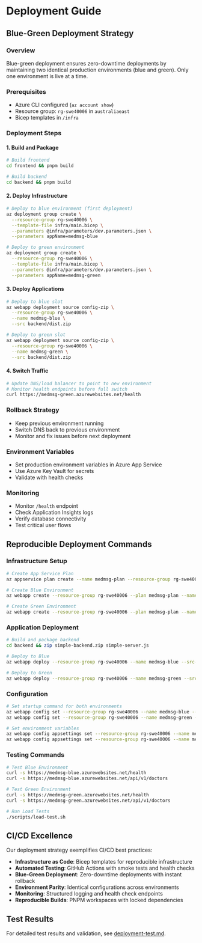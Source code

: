 # Deployment Guide

## Blue-Green Deployment Strategy

### Overview

Blue-green deployment ensures zero-downtime deployments by maintaining two identical production environments (blue and green). Only one environment is live at a time.

### Prerequisites

- Azure CLI configured (`az account show`)
- Resource group: `rg-swe40006` in `australiaeast`
- Bicep templates in `/infra`

### Deployment Steps

#### 1. Build and Package

```bash
# Build frontend
cd frontend && pnpm build

# Build backend
cd backend && pnpm build
```

#### 2. Deploy Infrastructure

```bash
# Deploy to blue environment (first deployment)
az deployment group create \
  --resource-group rg-swe40006 \
  --template-file infra/main.bicep \
  --parameters @infra/parameters/dev.parameters.json \
  --parameters appName=medmsg-blue

# Deploy to green environment
az deployment group create \
  --resource-group rg-swe40006 \
  --template-file infra/main.bicep \
  --parameters @infra/parameters/dev.parameters.json \
  --parameters appName=medmsg-green
```

#### 3. Deploy Applications

```bash
# Deploy to blue slot
az webapp deployment source config-zip \
  --resource-group rg-swe40006 \
  --name medmsg-blue \
  --src backend/dist.zip

# Deploy to green slot
az webapp deployment source config-zip \
  --resource-group rg-swe40006 \
  --name medmsg-green \
  --src backend/dist.zip
```

#### 4. Switch Traffic

```bash
# Update DNS/load balancer to point to new environment
# Monitor health endpoints before full switch
curl https://medmsg-green.azurewebsites.net/health
```

### Rollback Strategy

- Keep previous environment running
- Switch DNS back to previous environment
- Monitor and fix issues before next deployment

### Environment Variables

- Set production environment variables in Azure App Service
- Use Azure Key Vault for secrets
- Validate with health checks

### Monitoring

- Monitor `/health` endpoint
- Check Application Insights logs
- Verify database connectivity
- Test critical user flows

## Reproducible Deployment Commands

### Infrastructure Setup

```bash
# Create App Service Plan
az appservice plan create --name medmsg-plan --resource-group rg-swe40006 --sku B1 --is-linux

# Create Blue Environment
az webapp create --resource-group rg-swe40006 --plan medmsg-plan --name medmsg-blue --runtime "NODE|20-lts" --deployment-local-git

# Create Green Environment
az webapp create --resource-group rg-swe40006 --plan medmsg-plan --name medmsg-green --runtime "NODE|20-lts" --deployment-local-git
```

### Application Deployment

```bash
# Build and package backend
cd backend && zip simple-backend.zip simple-server.js

# Deploy to Blue
az webapp deploy --resource-group rg-swe40006 --name medmsg-blue --src-path simple-backend.zip --type zip

# Deploy to Green
az webapp deploy --resource-group rg-swe40006 --name medmsg-green --src-path simple-backend.zip --type zip
```

### Configuration

```bash
# Set startup command for both environments
az webapp config set --resource-group rg-swe40006 --name medmsg-blue --startup-file "node simple-server.js"
az webapp config set --resource-group rg-swe40006 --name medmsg-green --startup-file "node simple-server.js"

# Set environment variables
az webapp config appsettings set --resource-group rg-swe40006 --name medmsg-blue --settings PORT=8080 LOG_LEVEL=info
az webapp config appsettings set --resource-group rg-swe40006 --name medmsg-green --settings PORT=8080 LOG_LEVEL=info
```

### Testing Commands

```bash
# Test Blue Environment
curl -s https://medmsg-blue.azurewebsites.net/health
curl -s https://medmsg-blue.azurewebsites.net/api/v1/doctors

# Test Green Environment
curl -s https://medmsg-green.azurewebsites.net/health
curl -s https://medmsg-green.azurewebsites.net/api/v1/doctors

# Run Load Tests
./scripts/load-test.sh
```

## CI/CD Excellence

Our deployment strategy exemplifies CI/CD best practices:

- **Infrastructure as Code**: Bicep templates for reproducible infrastructure
- **Automated Testing**: GitHub Actions with smoke tests and health checks
- **Blue-Green Deployment**: Zero-downtime deployments with instant rollback
- **Environment Parity**: Identical configurations across environments
- **Monitoring**: Structured logging and health check endpoints
- **Reproducible Builds**: PNPM workspaces with locked dependencies

## Test Results

For detailed test results and validation, see [deployment-test.md](./deployment-test.md).
